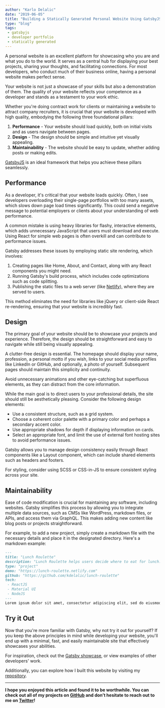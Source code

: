```yaml
---
author: "Karlo Delalic"
date: "2019-06-05"
title: "Building a Statically Generated Personal Website Using GatsbyJS"
type: "blog"
tags:
 - gatsbyjs
 - developer portfolio
 - statically generated
---
```

A personal website is an excellent platform for showcasing who you are and what you do to the world. It serves as a central hub for displaying your best projects, sharing your thoughts, and facilitating connections. For most developers, who conduct much of their business online, having a personal website makes perfect sense.
<!-- end -->
Your website is not just a showcase of your skills but also a demonstration of them. The quality of your website reflects your competence as a developer and stands as a testament to your work ethic.

Whether you're doing contract work for clients or maintaining a website to attract company recruiters, it is crucial that your website is developed with high quality, embodying the following three foundational pillars:

1. __Performance__ - Your website should load quickly, both on initial visits and as users navigate between pages.
2. __Design__ - The design should be simple and intuitive yet visually appealing.
3. __Maintainability__ - The website should be easy to update, whether adding posts or making edits.

[GatsbyJS](https://www.gatsbyjs.org/) is an ideal framework that helps you achieve these pillars seamlessly.

## Performance

As a developer, it's critical that your website loads quickly. Often, I see developers overloading their single-page portfolios with too many assets, which slows down page load times significantly. This could send a negative message to potential employers or clients about your understanding of web performance.

A common mistake is using heavy libraries for flashy, interactive elements, which adds unnecessary JavaScript that users must download and execute. Using React for simple web pages is often overkill and can contribute to performance issues.

Gatsby addresses these issues by employing static site rendering, which involves:

1. Creating pages like Home, About, and Contact, along with any React components you might need.
2. Running Gatsby's build process, which includes code optimizations such as code splitting.
3. Publishing the static files to a web server (like [Netlify](https://netlify.com)), where they are served to users.

This method eliminates the need for libraries like jQuery or client-side React re-rendering, ensuring that your website is incredibly fast.

## Design

The primary goal of your website should be to showcase your projects and experience. Therefore, the design should be straightforward and easy to navigate while still being visually appealing.

A clutter-free design is essential. The homepage should display your name, profession, a personal motto if you wish, links to your social media profiles like LinkedIn or GitHub, and optionally, a photo of yourself. Subsequent pages should maintain this simplicity and continuity.

Avoid unnecessary animations and other eye-catching but superfluous elements, as they can distract from the core information.

While the main goal is to direct users to your professional details, the site should still be aesthetically pleasing. Consider the following design elements:

- Use a consistent structure, such as a grid system.
- Choose a coherent color palette with a primary color and perhaps a secondary accent color.
- Use appropriate shadows for depth if displaying information on cards.
- Select an appropriate font, and limit the use of external font hosting sites to avoid performance issues.

Gatsby allows you to manage design consistency easily through React components like a Layout component, which can include shared elements such as headers and footers.

For styling, consider using SCSS or CSS-in-JS to ensure consistent styling across your site.

## Maintainability

Ease of code modification is crucial for maintaining any software, including websites. Gatsby simplifies this process by allowing you to integrate multiple data sources, such as CMSs like WordPress, markdown files, or APIs, and access them via GraphQL. This makes adding new content like blog posts or projects straightforward.

For example, to add a new project, simply create a markdown file with the necessary details and place it in the designated directory. Here's a markdown example:

```md
---
title: "Lunch Roulette"
description: "Lunch Roulette helps users decide where to eat for lunch."
type: "project"
demo: "https://lunch-roulette.netlify.com"
github: "https://github.com/kdelalic/lunch-roulette"
tech:
 - ReactJS
 - Material UI
 - NodeJS
---
Lorem ipsum dolor sit amet, consectetur adipiscing elit, sed do eiusmod tempor incididunt ut labore et dolore magna aliqua.
```

## Try it Out

Now that you're more familiar with Gatsby, why not try it out for yourself? If you keep the above principles in mind while developing your website, you'll end up with a minimal, fast, and easily maintainable site that effectively showcases your abilities.

For inspiration, check out the [Gatsby showcase](https://www.gatsbyjs.org/showcase/), or view examples of other developers' work.

Additionally, you can explore how I built this website by visiting my [repository](https://github.com/kdelalic/karlodelalic-gatsby).

---
__I hope you enjoyed this article and found it to be worthwhile. You can check out all of my projects on [GitHub](https://github.com/kdelalic) and don’t hesitate to reach out to me on [Twitter](https://twitter.com/karlodelalic)!__